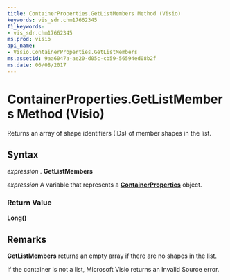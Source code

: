 ```yaml
---
title: ContainerProperties.GetListMembers Method (Visio)
keywords: vis_sdr.chm17662345
f1_keywords:
- vis_sdr.chm17662345
ms.prod: visio
api_name:
- Visio.ContainerProperties.GetListMembers
ms.assetid: 9aa6047a-ae20-d05c-cb59-56594ed08b2f
ms.date: 06/08/2017
---
```



# ContainerProperties.GetListMembers Method (Visio)

Returns an array of shape identifiers (IDs) of member shapes in the list.


## Syntax

 _expression_ . **GetListMembers**

 _expression_ A variable that represents a **[ContainerProperties](containerproperties-object-visio.md)** object.


### Return Value

 **Long()**


## Remarks

 **GetListMembers** returns an empty array if there are no shapes in the list.

If the container is not a list, Microsoft Visio returns an Invalid Source error.


